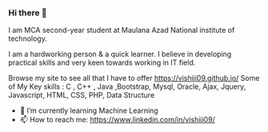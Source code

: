 ### Hi there 👋

<!--
**Vishiii09/Vishiii09** is a ✨ _special_ ✨ repository because its `README.md` (this file) appears on your GitHub profile.
-->
 I am MCA second-year student at Maulana Azad National institute of technology.

I am a hardworking person & a quick learner. I believe in developing practical skills and very keen towards working in IT field.

Browse my site to see all that I have to offer
https://vishiii09.github.io/
Some of My Key skills : C , C++ , Java ,Bootstrap, Mysql, Oracle, Ajax, Jquery, Javascript, HTML, CSS, PHP, Data Structure

* 🌱 I’m currently learning Machine Learning
* 📫 How to reach me: https://www.linkedin.com/in/vishiii09/


